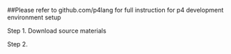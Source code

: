 ##Please refer to github.com/p4lang for full instruction for p4 development environment setup

Step 1. Download source materials

Step 2.  
